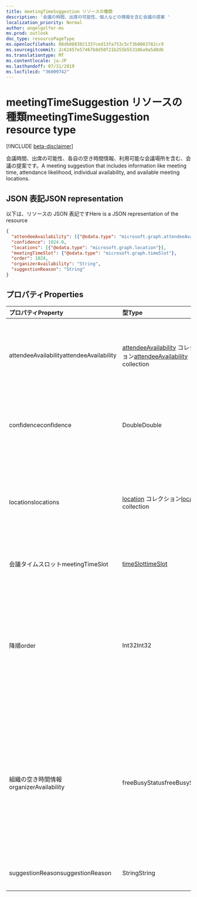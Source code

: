 ```yaml
---
title: meetingTimeSuggestion リソースの種類
description: '会議の時間、出席の可能性、個人などの情報を含む会議の提案 '
localization_priority: Normal
author: angelgolfer-ms
ms.prod: outlook
doc_type: resourcePageType
ms.openlocfilehash: 08db0883021337ced13fa753c5cf3b0083782cc9
ms.sourcegitcommit: 2c62457e57467b8d50f21b255b553106a9a5d8d6
ms.translationtype: MT
ms.contentlocale: ja-JP
ms.lasthandoff: 07/31/2019
ms.locfileid: "36009742"
---
```

# <a name="meetingtimesuggestion-resource-type"></a><span data-ttu-id="df49e-103">meetingTimeSuggestion リソースの種類</span><span class="sxs-lookup"><span data-stu-id="df49e-103">meetingTimeSuggestion resource type</span></span>

[!INCLUDE [beta-disclaimer](../../includes/beta-disclaimer.md)]

<span data-ttu-id="df49e-104">会議時間、出席の可能性、各自の空き時間情報、利用可能な会議場所を含む、会議の提案です。</span><span class="sxs-lookup"><span data-stu-id="df49e-104">A meeting suggestion that includes information like meeting time, attendance likelihood, individual availability, and available meeting locations.</span></span>

## <a name="json-representation"></a><span data-ttu-id="df49e-105">JSON 表記</span><span class="sxs-lookup"><span data-stu-id="df49e-105">JSON representation</span></span>

<span data-ttu-id="df49e-106">以下は、リソースの JSON 表記です</span><span class="sxs-lookup"><span data-stu-id="df49e-106">Here is a JSON representation of the resource</span></span>

<!-- {
  "blockType": "resource",
  "optionalProperties": [

  ],
  "@odata.type": "microsoft.graph.meetingTimeSuggestion"
}-->

```json
{
  "attendeeAvailability": [{"@odata.type": "microsoft.graph.attendeeAvailability"}],
  "confidence": 1024.0,
  "locations": [{"@odata.type": "microsoft.graph.location"}],
  "meetingTimeSlot": {"@odata.type": "microsoft.graph.timeSlot"},
  "order": 1024,
  "organizerAvailability": "String",
  "suggestionReason": "String"
}

```
## <a name="properties"></a><span data-ttu-id="df49e-107">プロパティ</span><span class="sxs-lookup"><span data-stu-id="df49e-107">Properties</span></span>
| <span data-ttu-id="df49e-108">プロパティ</span><span class="sxs-lookup"><span data-stu-id="df49e-108">Property</span></span>     | <span data-ttu-id="df49e-109">型</span><span class="sxs-lookup"><span data-stu-id="df49e-109">Type</span></span>   |<span data-ttu-id="df49e-110">説明</span><span class="sxs-lookup"><span data-stu-id="df49e-110">Description</span></span>|
|:---------------|:--------|:----------|
|<span data-ttu-id="df49e-111">attendeeAvailability</span><span class="sxs-lookup"><span data-stu-id="df49e-111">attendeeAvailability</span></span>|<span data-ttu-id="df49e-112">[attendeeAvailability](attendeeavailability.md) コレクション</span><span class="sxs-lookup"><span data-stu-id="df49e-112">[attendeeAvailability](attendeeavailability.md) collection</span></span>|<span data-ttu-id="df49e-113">この提案された会議の各出席者の空き時間情報の状態を示す配列。</span><span class="sxs-lookup"><span data-stu-id="df49e-113">An array that shows the availability status of each attendee for this meeting suggestion.</span></span>|
|<span data-ttu-id="df49e-114">confidence</span><span class="sxs-lookup"><span data-stu-id="df49e-114">confidence</span></span>|<span data-ttu-id="df49e-115">Double</span><span class="sxs-lookup"><span data-stu-id="df49e-115">Double</span></span>|<span data-ttu-id="df49e-116">すべての出席者が出席する見込みを表すパーセンテージ。</span><span class="sxs-lookup"><span data-stu-id="df49e-116">A percentage that represents the likelhood of all the attendees attending.</span></span>|
|<span data-ttu-id="df49e-117">locations</span><span class="sxs-lookup"><span data-stu-id="df49e-117">locations</span></span>|<span data-ttu-id="df49e-118">[location](location.md) コレクション</span><span class="sxs-lookup"><span data-stu-id="df49e-118">[location](location.md) collection</span></span>|<span data-ttu-id="df49e-119">この提案された会議の各会議場所の名前と地理的な場所を指定する配列。</span><span class="sxs-lookup"><span data-stu-id="df49e-119">An array that specifies the name and geographic location of each meeting location for this meeting suggestion.</span></span>|
|<span data-ttu-id="df49e-120">会議タイムスロット</span><span class="sxs-lookup"><span data-stu-id="df49e-120">meetingTimeSlot</span></span>|[<span data-ttu-id="df49e-121">timeSlot</span><span class="sxs-lookup"><span data-stu-id="df49e-121">timeSlot</span></span>](timeslot.md)|<span data-ttu-id="df49e-122">会議の提案されている期間。</span><span class="sxs-lookup"><span data-stu-id="df49e-122">A time period suggested for the meeting.</span></span>|
|<span data-ttu-id="df49e-123">降順</span><span class="sxs-lookup"><span data-stu-id="df49e-123">order</span></span>|<span data-ttu-id="df49e-124">Int32</span><span class="sxs-lookup"><span data-stu-id="df49e-124">Int32</span></span>|<span data-ttu-id="df49e-125">同じ信頼度がある場合に、chronology によって並べ替えられた、会議の時間の候補の順序 (高から低まで)。</span><span class="sxs-lookup"><span data-stu-id="df49e-125">Order of meeting time suggestions sorted by their computed confidence value from high to low, then by chronology if there are suggestions with the same confidence.</span></span> |
|<span data-ttu-id="df49e-126">組織の空き時間情報</span><span class="sxs-lookup"><span data-stu-id="df49e-126">organizerAvailability</span></span>|<span data-ttu-id="df49e-127">freeBusyStatus</span><span class="sxs-lookup"><span data-stu-id="df49e-127">freeBusyStatus</span></span>| <span data-ttu-id="df49e-p101">この提案されている会議の開催者の空き時間情報。使用可能な値: `free`、`tentative`、`busy`、`oof`、`workingElsewhere`、`unknown`。</span><span class="sxs-lookup"><span data-stu-id="df49e-p101">Availability of the meeting organizer for this meeting suggestion. Possible values are: `free`, `tentative`, `busy`, `oof`, `workingElsewhere`, `unknown`.</span></span>|
|<span data-ttu-id="df49e-130">suggestionReason</span><span class="sxs-lookup"><span data-stu-id="df49e-130">suggestionReason</span></span>|<span data-ttu-id="df49e-131">String</span><span class="sxs-lookup"><span data-stu-id="df49e-131">String</span></span>|<span data-ttu-id="df49e-132">会議時間を提案する理由。</span><span class="sxs-lookup"><span data-stu-id="df49e-132">Reason for suggesting the meeting time.</span></span>|

<!-- uuid: 8fcb5dbc-d5aa-4681-8e31-b001d5168d79
2015-10-25 14:57:30 UTC -->
<!--
{
  "type": "#page.annotation",
  "description": "meetingTimeSuggestion resource",
  "keywords": "",
  "section": "documentation",
  "tocPath": "",
  "suppressions": []
}
-->
